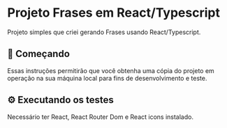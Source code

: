# Projeto Frases em React/Typescript 

Projeto simples que criei gerando Frases usando React/Typescript.

## 🚀 Começando

Essas instruções permitirão que você obtenha uma cópia do projeto em operação na sua máquina local para fins de desenvolvimento e teste.

## ⚙️ Executando os testes

Necessário ter React, React Router Dom e React icons instalado.

